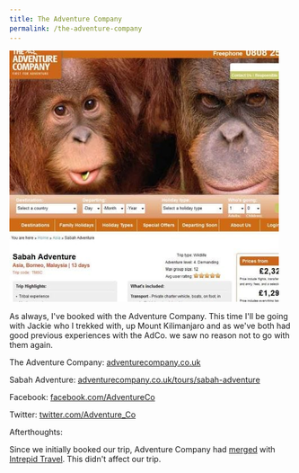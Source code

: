 ```yaml
---
title: The Adventure Company
permalink: /the-adventure-company
---
```

[![](/assets/optimised/adventure.jpg "adventure")](http://www.adventurecompany.co.uk/tours/sabah-adventure)

As always, I've booked with the Adventure Company. This time I'll be going with Jackie who I trekked with, up Mount Kilimanjaro and as we've both had good previous experiences with the AdCo. we saw no reason not to go with them again.

The Adventure Company: [adventurecompany.co.uk](https://twitter.com/Adventure_Co)

Sabah Adventure: [adventurecompany.co.uk/tours/sabah-adventure](http://www.adventurecompany.co.uk/tours/sabah-adventure)

Facebook: [facebook.com/AdventureCo](https://www.facebook.com/AdventureCo)

Twitter: [twitter.com/Adventure_Co](https://twitter.com/Adventure_Co)

Afterthoughts:

Since we initially booked our trip, Adventure Company had [merged](http://www.adventurecompany.co.uk/intrepid) with [Intrepid Travel](http://www.intrepidtravel.com/uk). This didn't affect our trip.

